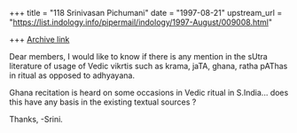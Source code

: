 +++
title = "118 Srinivasan Pichumani"
date = "1997-08-21"
upstream_url = "https://list.indology.info/pipermail/indology/1997-August/009008.html"

+++
[Archive link](https://list.indology.info/pipermail/indology/1997-August/009008.html)


Dear members, I would like to know if there is any
mention in the sUtra literature of usage of Vedic 
vikrtis such as krama, jaTA, ghana, ratha pAThas
in ritual as opposed to adhyayana.

Ghana recitation is heard on some occasions in
Vedic ritual in S.India... does this have any 
basis in the existing textual sources ? 

Thanks,
-Srini.




